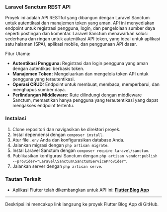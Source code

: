 ### Laravel Sanctum REST API

Proyek ini adalah API RESTful yang dibangun dengan Laravel Sanctum untuk autentikasi dan manajemen token yang aman. API ini menyediakan endpoint untuk registrasi pengguna, login, dan pengelolaan sumber daya seperti postingan dan komentar. Laravel Sanctum menawarkan solusi sederhana dan ringan untuk autentikasi API token, yang ideal untuk aplikasi satu halaman (SPA), aplikasi mobile, dan penggunaan API dasar.

Fitur Utama:
- **Autentikasi Pengguna:** Registrasi dan login pengguna yang aman dengan autentikasi berbasis token.
- **Manajemen Token:** Mengeluarkan dan mengelola token API untuk pengguna yang terautentikasi.
- **Operasi CRUD:** Endpoint untuk membuat, membaca, memperbarui, dan menghapus sumber daya.
- **Perlindungan Middleware:** Rute dilindungi dengan middleware Sanctum, memastikan hanya pengguna yang terautentikasi yang dapat mengakses endpoint tertentu.

### Instalasi

1. Clone repositori dan navigasikan ke direktori proyek.
2. Instal dependensi dengan `composer install`.
3. Atur file `.env` Anda dan konfigurasikan database Anda.
4. Jalankan migrasi dengan `php artisan migrate`.
5. Instal Laravel Sanctum dengan `composer require laravel/sanctum`.
6. Publikasikan konfigurasi Sanctum dengan `php artisan vendor:publish --provider="Laravel\Sanctum\SanctumServiceProvider"`.
7. Jalankan server dengan `php artisan serve`.

### Tautan Terkait

- Aplikasi Flutter telah dikembangkan untuk API ini: **[Flutter Blog App](https://github.com/feisauu/flutter_blog_app)**

---

Deskripsi ini mencakup link langsung ke proyek Flutter Blog App di GitHub.
